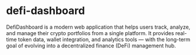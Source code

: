 # defi-dashboard
DefiDashboard is a modern web application that helps users track, analyze, and manage their crypto portfolios from a single platform.
It provides real-time token data, wallet integration, and analytics tools — with the long-term goal of evolving into a decentralized finance (DeFi) management hub.
